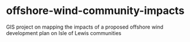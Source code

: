 # offshore-wind-community-impacts
GIS project on mapping the impacts of a proposed offshore wind development plan on Isle of Lewis communities
